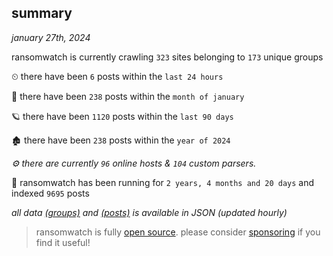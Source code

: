 
## summary
_january 27th, 2024_

ransomwatch is currently crawling `323` sites belonging to `173` unique groups

⏲ there have been `6` posts within the `last 24 hours`

🦈 there have been `238` posts within the `month of january`

🪐 there have been `1120` posts within the `last 90 days`

🏚 there have been `238` posts within the `year of 2024`

_⚙️ there are currently `96` online hosts & `104` custom parsers._

🦕 ransomwatch has been running for `2 years, 4 months and 20 days` and indexed `9695` posts

_all data  [(groups)](http://ransomwhat.telemetry.ltd/groups) and [(posts)](http://ransomwhat.telemetry.ltd/posts) is available in JSON (updated hourly)_

> ransomwatch is fully [open source](https://github.com/joshhighet/ransomwatch#ransomwatch--). please consider [sponsoring](https://github.com/sponsors/joshhighet) if you find it useful!
